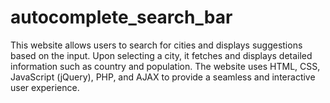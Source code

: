 # autocomplete_search_bar
This website allows users to search for cities and displays suggestions based on the input. Upon selecting a city, it fetches and displays detailed information such as country and population. The website uses HTML, CSS, JavaScript (jQuery), PHP, and AJAX to provide a seamless and interactive user experience.
